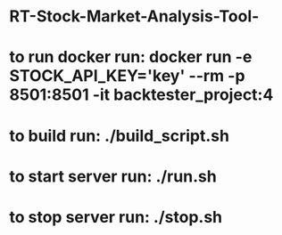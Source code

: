 # RT-Stock-Market-Analysis-Tool- 


# to run docker run: docker run -e STOCK_API_KEY='key' --rm -p 8501:8501 -it backtester_project:4


# to build run: ./build_script.sh

# to start server run: ./run.sh

# to stop server run: ./stop.sh